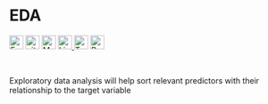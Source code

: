 # EDA
<p>
<a href="https://kuta-ndze.github.io/css-html-js/kutaportfolio/kutasportfolio.html" target="_blank" rel="noopener noreferrer"><img alt="Eample Portfolio URL" src="https://img.shields.io/twitter/url?label=Portfolio%20URL&logo=heroku&style=social&url=https%3A%2F%2Fram" height="25"></a> 
<a href="https://github.com/kuta-ndze"><img alt="github URL" src="https://img.shields.io/twitter/url?label=kuta-ndze&logo=github&logoColor=red&style=social&url=https%3A%2F%2Fgithub.com" height="25"></a>
<a href="mailto:kutaceldrick880@gmail.com"><img alt="Mailto" src="https://img.shields.io/twitter/url?label=E-mail&logo=gmail&style=social&url=https%3A%2F%2Fram" height="25"></a>
<a href="https://www.linkedin.com/in/kuta-n-celdrick-b808ba169/" target="_blank" rel="noopener noreferrer"><img alt="Linkedin URL" src="https://img.shields.io/twitter/url?label=kuta-ndze&logo=Linkedin&style=social&url=https%3A%2F%2Fwww.linkedin.com%2Fin%2Fram-sah" height="25">
<a href="https://twitter.com/kutandze" target="_blank" rel="noopener noreferrer"><img alt="Twitter URL" src="https://img.shields.io/twitter/url?label=Find-Me&logo=twitter&style=social&url=https%3A%2F%2Ftwitter.com" height="25"></a>
<a href="https://drive.google.com/file/d/1Km4fll70YS0SmNzXY3LliVgnp4fbhat-/view?usp=sharing" target="_blank" rel="noopener noreferrer"><img alt="Resume URL" src="https://img.shields.io/twitter/url?label=Resume.pdf&logo=r&logoColor=green&style=social&url=https%3A%2F%2Fgithub.com" height="25"></a></p><br>

Exploratory data analysis will help sort relevant predictors with their relationship to the target variable
